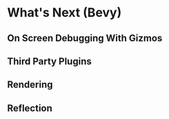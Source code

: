 # What's Next (Bevy)

## On Screen Debugging With Gizmos

## Third Party Plugins

## Rendering

## Reflection
